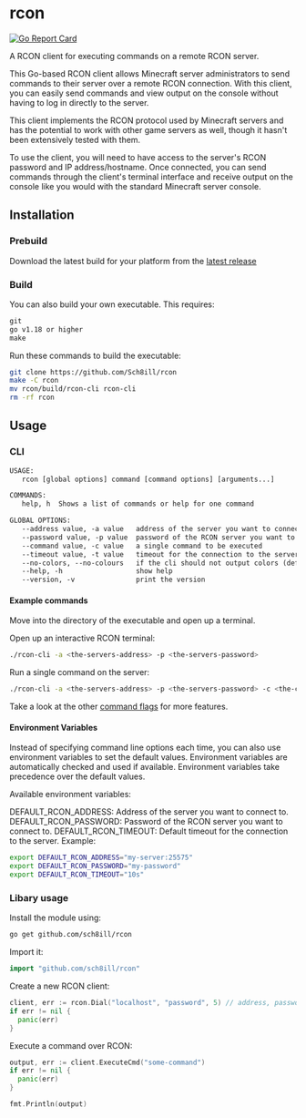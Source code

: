 # rcon

[![Go Report Card](https://goreportcard.com/badge/github.com/sch8ill/rcon)](https://goreportcard.com/report/github.com/sch8ill/rcon)

 A RCON client for executing commands on a remote RCON server.

 This Go-based RCON client allows Minecraft server administrators to send commands to their server over a remote RCON connection. With this client, you can easily send commands and view output on the console without having to log in directly to the server.

 This client implements the RCON protocol used by Minecraft servers and has the potential to work with other game servers as well, though it hasn't been extensively tested with them.

 To use the client, you will need to have access to the server's RCON password and IP address/hostname. Once connected, you can send commands through the client's terminal interface and receive output on the console like you would with the standard Minecraft server console.

## Installation

### Prebuild

 Download the latest build for your platform from the [latest release](https://github.com/Sch8ill/rcon/releases/latest "latest release")

### Build

 You can also build your own executable.
 This requires:

 ```txt
 git
 go v1.18 or higher
 make
 ```

 Run these commands to build the executable:

 ```bash
 git clone https://github.com/Sch8ill/rcon
 make -C rcon
 mv rcon/build/rcon-cli rcon-cli
 rm -rf rcon
 ```

## Usage

### CLI

 ```txt
 USAGE:
    rcon [global options] command [command options] [arguments...]
 
 COMMANDS:
    help, h  Shows a list of commands or help for one command
 
 GLOBAL OPTIONS:
    --address value, -a value   address of the server you want to connect to (localhost:25575 for example) (default: "localhost")
    --password value, -p value  password of the RCON server you want to connect to (default: "minecraft")
    --command value, -c value   a single command to be executed
    --timeout value, -t value   timeout for the connection to the server (default: 7s)
    --no-colors, --no-colours   if the cli should not output colors (default: false)
    --help, -h                  show help
    --version, -v               print the version
  ```

#### Example commands

 Move into the directory of the executable and open up a terminal.

 Open up an interactive RCON terminal:

 ```bash
 ./rcon-cli -a <the-servers-address> -p <the-servers-password>
 ```

 Run a single command on the server:

 ```bash
 ./rcon-cli -a <the-servers-address> -p <the-servers-password> -c <the-command-that-shall-be-executed>
 ```

 Take a look at the other [command flags](#usage) for more features.

#### Environment Variables

Instead of specifying command line options each time, you can also use environment variables to set the default values.
Environment variables are automatically checked and used if available. Environment variables take precedence over the default values.

Available environment variables:

DEFAULT_RCON_ADDRESS: Address of the server you want to connect to.
DEFAULT_RCON_PASSWORD: Password of the RCON server you want to connect to.
DEFAULT_RCON_TIMEOUT: Default timeout for the connection to the server.
Example:

```bash
export DEFAULT_RCON_ADDRESS="my-server:25575"
export DEFAULT_RCON_PASSWORD="my-password"
export DEFAULT_RCON_TIMEOUT="10s"
```

### Libary usage

 Install the module using:

 ```bash
 go get github.com/sch8ill/rcon
 ```

 Import it:

 ```go
 import "github.com/sch8ill/rcon"
 ```

 Create a new RCON client:

 ```go
 client, err := rcon.Dial("localhost", "password", 5) // address, password, timeout
 if err != nil {
   panic(err)
 }
 ```

 Execute a command over RCON:

 ```go
 output, err := client.ExecuteCmd("some-command")
 if err != nil {
   panic(err)
 }
 
 fmt.Println(output)
 ```
